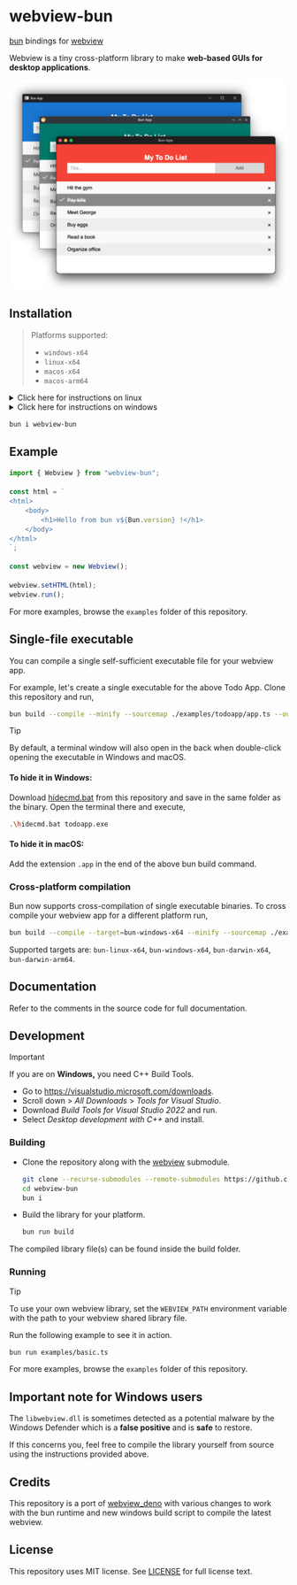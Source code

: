 # webview-bun

[bun](https://bun.sh/) bindings for [webview](https://github.com/webview/webview/)

Webview is a tiny cross-platform library to make **web-based GUIs for desktop applications**.

![](banner.png)

## Installation

> Platforms supported:
>
> - `windows-x64`
> - `linux-x64`
> - `macos-x64`
> - `macos-arm64`

<details>
  <summary>Click here for instructions on linux</summary>
  Install the <a href="https://webkitgtk.org/">webkit</a> dependency.

  ### Debian-based systems:
  * Development: `apt install libgtk-3-dev libwebkit2gtk-4.0-dev`
  * Production: `apt install libgtk-3-0 libwebkit2gtk-4.0-37`

  ### Fedora-based systems:
  * Development: `dnf install gtk3-devel webkit2gtk4.0-devel`
  * Production: `dnf install gtk3 webkit2gtk4.0`

  ### Arch-based systems:
  `yay -S webkit2gtk`
</details>

<details>
  <summary>Click here for instructions on windows</summary>
  Must have the <a href="https://developer.microsoft.com/en-us/microsoft-edge/webview2/">WebView2 runtime</a> installed on the system for any version of Windows before Windows 11.
</details>

```bash
bun i webview-bun
```



## Example

```typescript
import { Webview } from "webview-bun";

const html = `
<html>
    <body>
        <h1>Hello from bun v${Bun.version} !</h1>
    </body>
</html>
`;

const webview = new Webview();

webview.setHTML(html);
webview.run();
```

For more examples, browse the `examples` folder of this repository.



## Single-file executable

You can compile a single self-sufficient executable file for your webview app.

For example, let's create a single executable for the above Todo App. Clone this repository and run,

```bash
bun build --compile --minify --sourcemap ./examples/todoapp/app.ts --outfile todoapp
```
> [!TIP]  
> By default, a terminal window will also open in the back when double-click opening the executable in Windows and macOS.
>
> #### To hide it in Windows:
> Download [hidecmd.bat](https://github.com/tr1ckydev/webview-bun/blob/main/scripts/hidecmd.bat) from this repository and save in the same folder as the binary. Open the terminal there and execute,
> ```bash
> .\hidecmd.bat todoapp.exe
> ```
>
> #### To hide it in macOS:
> Add the extension `.app` in the end of the above bun build command.


### Cross-platform compilation

Bun now supports cross-compilation of single executable binaries. To cross compile your webview app for a different platform run,

```bash
bun build --compile --target=bun-windows-x64 --minify --sourcemap ./examples/todoapp/app.ts --outfile todoapp
```

Supported targets are: `bun-linux-x64`, `bun-windows-x64`, `bun-darwin-x64`, `bun-darwin-arm64`.



## Documentation

Refer to the comments in the source code for full documentation.



## Development

> [!IMPORTANT]  
> If you are on **Windows,** you need C++ Build Tools.
>
> - Go to https://visualstudio.microsoft.com/downloads.
> - Scroll down > *All Downloads* > *Tools for Visual Studio*.
> - Download *Build Tools for Visual Studio 2022* and run.
> - Select *Desktop development with C++* and install.

### Building

- Clone the repository along with the [webview](https://github.com/webview/webview) submodule.

  ```bash
  git clone --recurse-submodules --remote-submodules https://github.com/tr1ckydev/webview-bun.git
  cd webview-bun
  bun i
  ```

- Build the library for your platform.
  
  ```bash
  bun run build
  ```

The compiled library file(s) can be found inside the build folder.

### Running

> [!TIP]
> To use your own webview library, set the `WEBVIEW_PATH` environment variable with the path to your webview shared library file.

Run the following example to see it in action.

```bash
bun run examples/basic.ts
```

For more examples, browse the `examples` folder of this repository.



## Important note for Windows users

The `libwebview.dll` is sometimes detected as a potential malware by the Windows Defender which is a **false positive** and is **safe** to restore.

If this concerns you, feel free to compile the library yourself from source using the instructions provided above.



## Credits

This repository is a port of [webview_deno](https://github.com/webview/webview_deno) with various changes to work with the bun runtime and new windows build script to compile the latest webview.



## License

This repository uses MIT license. See [LICENSE](https://github.com/tr1ckydev/webview-bun/blob/main/LICENSE) for full license text.

